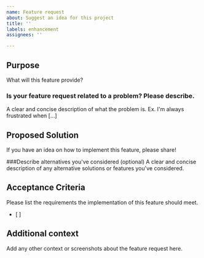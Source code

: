 ```yaml
---
name: Feature request
about: Suggest an idea for this project
title: ''
labels: enhancement
assignees: ''

---
```


## Purpose
What will this feature provide?

### Is your feature request related to a problem? Please describe.
A clear and concise description of what the problem is. Ex. I'm always frustrated when [...]

## Proposed Solution
If you have an idea on how to implement this feature, please share!

###Describe alternatives you've considered (optional)
A clear and concise description of any alternative solutions or features you've considered.

## Acceptance Criteria
Please list the requirements the implementation of this feature should meet.
- [ ]

## Additional context
Add any other context or screenshots about the feature request here.

